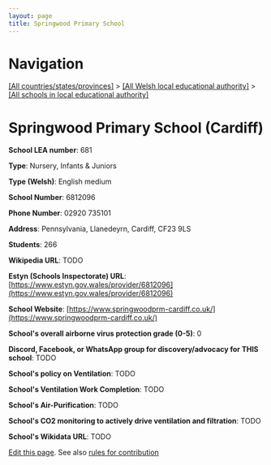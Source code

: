 ```yaml
---
layout: page
title: Springwood Primary School
---
```

# Navigation

[[All countries/states/provinces]](../../..) > [[All Welsh local educational authority]](../..) > [[All schools in local educational authority]](..)

# Springwood Primary School (Cardiff)

**School LEA number**: 681

**Type**: Nursery, Infants & Juniors

**Type (Welsh)**: English medium

**School Number**: 6812096

**Phone Number**: 02920 735101

**Address**: Pennsylvania, Llanedeyrn, Cardiff, CF23 9LS

**Students**: 266

**Wikipedia URL**: TODO

**Estyn (Schools Inspectorate) URL**: [https://www.estyn.gov.wales/provider/6812096](https://www.estyn.gov.wales/provider/6812096)

**School Website**: [https://www.springwoodprm-cardiff.co.uk/](https://www.springwoodprm-cardiff.co.uk/)

**School's overall airborne virus protection grade (0-5)**: 0

**Discord, Facebook, or WhatsApp group for discovery/advocacy for THIS school**: TODO

**School's policy on Ventilation**: TODO

**School's Ventilation Work Completion**: TODO

**School's Air-Purification**: TODO

**School's CO2 monitoring to actively drive ventilation and filtration**: TODO

**School's Wikidata URL**: TODO




[Edit this page](https://github.com/ventilate-schools/Wales/edit/prif/./Cardiff/Springwood_Primary_School.md). See also [rules for contribution](../../../contribution-rules/)
